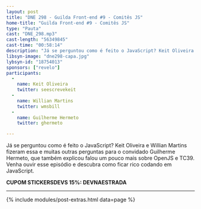 ```yaml
---
layout: post
title: "DNE 298 - Guilda Front-end #9 - Comitês JS"
home-title: "Guilda Front-end #9 - Comitês JS"
type: "Pauta"
cast: "DNE_298.mp3"
cast-length: "56349845"
cast-time: "00:58:14"
description: "Já se perguntou como é feito o JavaScript? Keit Oliveira e Willian Martins fizeram essa e muitas outras perguntas para o convidado Guilherme Hermeto, que também explicou falou um pouco mais sobre OpenJS e TC39. Venha ouvir esse episódio e descubra como ficar rico codando em JavaScript."
libsyn-image: "dne298-capa.jpg"
lybsyn-id: "18754013"
sponsors: ["revelo"]
participants:
  -
    name: Keit Oliveira
    twitter: seescrevekeit
  -
    name: Willian Martins
    twitter: wmsbill
  -
    name: Guilherme Hermeto
    twitter: ghermeto

---
```


Já se perguntou como é feito o JavaScript? Keit Oliveira e Willian Martins fizeram essa e muitas outras perguntas para o convidado Guilherme Hermeto, que também explicou falou um pouco mais sobre OpenJS e TC39. Venha ouvir esse episódio e descubra como ficar rico codando em JavaScript.

<strong>CUPOM STICKERSDEVS 15%: DEVNAESTRADA</strong>

---

{% include modules/post-extras.html data=page %}
